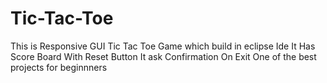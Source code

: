 # Tic-Tac-Toe
This is Responsive GUI Tic Tac Toe Game which build in eclipse Ide 
It Has Score Board With Reset Button
It ask Confirmation On Exit
One of the best projects for beginnners
